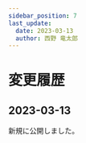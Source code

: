 ```yaml
---
sidebar_position: 7
last_update:
  date: 2023-03-13
  author: 西野 竜太郎
---
```


# 変更履歴

## 2023-03-13

新規に公開しました。